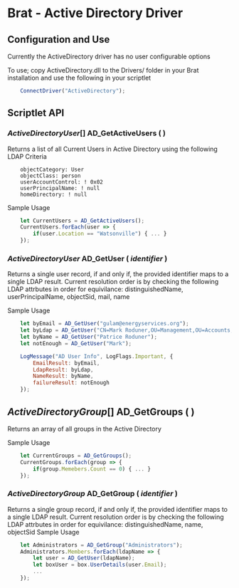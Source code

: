 ﻿# Brat - Active Directory Driver

## Configuration and Use
Currently the ActiveDirectory driver has no user configurable options

To use; copy ActiveDirectory.dll to the Drivers/ folder in your Brat installation and use the following in your scriptlet

```javascript
	ConnectDriver("ActiveDirectory");
```

## Scriptlet API

### *ActiveDirectoryUser*[] **AD_GetActiveUsers** ( )

Returns a list of all Current Users in Active Directory using the following LDAP Criteria
```
	objectCategory: User
	objectClass: person
	userAccountControl: ! 0x02
	userPrincipalName: ! null
	homeDirectory: ! null
```

Sample Usage
```javascript
	let CurrentUsers = AD_GetActiveUsers();
	CurrentUsers.forEach(user => {
		if(user.Location == "Watsonville") { ... }
	});
```

### *ActiveDirectoryUser* **AD_GetUser** ( *identifier* )
Returns a single user record, if and only if, the provided identifier maps to a single LDAP result.  Current resolution order is by checking the following LDAP attrbutes in order for equivilance: distinguishedName, userPrincipalName, objectSid, mail, name

Sample Usage
```javascript
	let byEmail = AD_GetUser("gulam@energyservices.org");
	let byLdap = AD_GetUser("CN=Mark Roduner,OU=Management,OU=Accounts,DC=energyservices,DC=org");
	let byName = AD_GetUser("Patrice Roduner");
	let notEnough = AD_GetUser("Mark");

	LogMessage("AD User Info", LogFlags.Important, {
		EmailResult: byEmail,
		LdapResult: byLdap,
		NameResult: byName,
		failureResult: notEnough
	});

```

## *ActiveDirectoryGroup*[] **AD_GetGroups** ( )

Returns an array of all groups in the Active Directory

Sample Usage
```javascript
	let CurrentGroups = AD_GetGroups();
	CurrentGroups.forEach(group => {
		if(group.Memebers.Count == 0) { ... }
	});
```

### *ActiveDirectoryGroup* **AD_GetGroup** ( *identifier* ) 
Returns a single group record, if and only if, the provided identifier maps to a single LDAP result.  Current resolution order is by checking the following LDAP attrbutes in order for equivilance: distinguishedName, name, objectSid
Sample Usage
```javascript
	let Administrators = AD_GetGroup("Administrators");
	Administrators.Members.forEach(ldapName => {
		let user = AD_GetUser(ldapName);
		let boxUser = box.UserDetails(user.Email);
		...
	});
```
